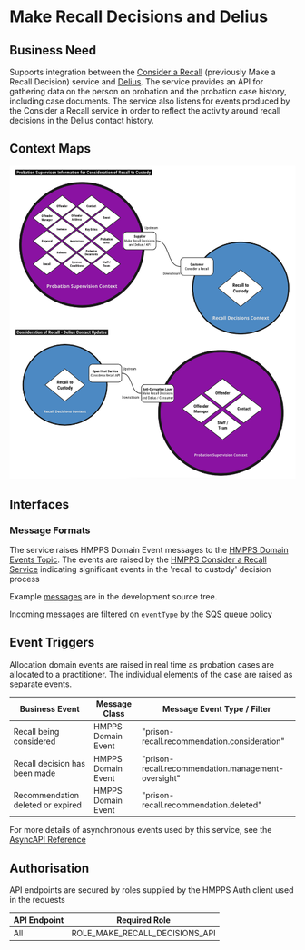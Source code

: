 # Make Recall Decisions and Delius

## Business Need

Supports integration between the
[Consider a Recall](https://github.com/ministryofjustice/make-recall-decision-api)
(previously Make a Recall Decision) service and
[Delius](https://github.com/ministryofjustice/delius). The service
provides an API for gathering data on the person on probation and the
probation case history, including case documents. The service also listens for
events produced by the Consider a Recall service in order to reflect the
activity around recall decisions in the Delius contact history.

## Context Maps

![Context Maps](./tech-docs/source/img/make-recall-decisions-and-delius-context-map.png)

## Interfaces

### Message Formats

The service raises HMPPS Domain Event messages to the
[HMPPS Domain Events Topic](https://github.com/ministryofjustice/cloud-platform-environments/blob/main/namespaces/live.cloud-platform.service.justice.gov.uk/hmpps-domain-events-prod/resources/hmpps-domain-events-topic.tf).
The events are raised by the [HMPPS Consider a Recall Service](https://github.com/ministryofjustice/make-recall-decision-api)
indicating significant events in the 'recall to custody' decision process

Example [messages](https://github.com/ministryofjustice/hmpps-probation-integration-services/tree/main/projects/make-recall-decisions-and-delius/src/dev/resources/messages/) are in the development source tree.

Incoming messages are filtered on `eventType` by the [SQS queue policy](https://github.com/ministryofjustice/cloud-platform-environments/blob/02fd1494435dd2525f2820f447ea7cdc10ddf54d/namespaces/live.cloud-platform.service.justice.gov.uk/hmpps-probation-integration-services-prod/resources/make-recall-decisions-and-delius-queue.tf#L5-L10)

## Event Triggers

Allocation domain events are raised in real time as probation cases are
allocated to a practitioner. The individual elements of the case are raised as
separate events.

| Business Event                    | Message Class      | Message Event Type / Filter                         |
|-----------------------------------|--------------------|-----------------------------------------------------|
| Recall being considered           | HMPPS Domain Event | "prison-recall.recommendation.consideration"        |
| Recall decision has been made     | HMPPS Domain Event | "prison-recall.recommendation.management-oversight" |
| Recommendation deleted or expired | HMPPS Domain Event | "prison-recall.recommendation.deleted"              |

For more details of asynchronous events used by this service, see
the [AsyncAPI Reference](https://ministryofjustice.github.io/hmpps-probation-integration-services/tech-docs/projects/make-recall-decisions-and-delius/asyncapi-reference.html)

## Authorisation

API endpoints are secured by roles supplied by the HMPPS Auth client used in
the requests

| API Endpoint | Required Role                      |
|--------------|------------------------------------|
| All          | ROLE\_MAKE\_RECALL\_DECISIONS\_API |
